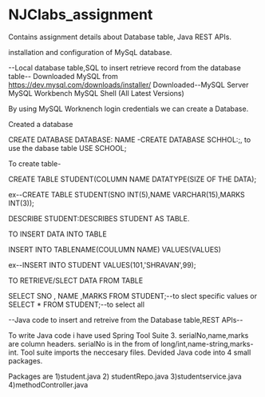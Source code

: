 # NJClabs_assignment
Contains assignment details about Database table, Java REST APIs.


installation and configuration of MySqL database.

--Local database table,SQL to insert retrieve record from the database table--
Downloaded MySQL from https://dev.mysql.com/downloads/installer/
Downloaded--MySQL Server
            MySQL Workbench
            MySQL Shell
            (All Latest Versions)
              

By using MySQL Worknench login credentials we can create a Database.

Created a database

CREATE DATABASE DATABASE: NAME -CREATE DATABASE SCHHOL:;, to use the dabase table USE SCHOOL;

To create table-

CREATE TABLE STUDENT(COLUMN NAME DATATYPE(SIZE OF THE DATA);

ex--CREATE TABLE STUDENT(SNO INT(5),NAME VARCHAR(15),MARKS INT(3));

DESCRIBE STUDENT:DESCRIBES STUDENT AS TABLE.

TO INSERT DATA INTO TABLE

INSERT INTO TABLENAME(COULUMN NAME) VALUES(VALUES)

ex--INSERT INTO STUDENT VALUES(101,'SHRAVAN',99);

TO RETRIEVE/SLECT DATA FROM TABLE

SELECT SNO , NAME ,MARKS FROM STUDENT;--to slect specific values 
or SELECT * FROM STUDENT;--to select all

--Java code to insert and retreive from the Database table,REST APIs--

To write Java code i have used Spring Tool Suite 3.
serialNo,name,marks are column headers.
serialNo is in the from of long/int,name-string,marks-int.
Tool suite imports the neccesary files.
Devided Java code into 4 small packages.

Packages are 1)student.java
             2) studentRepo.java
             3)studentservice.java
             4)methodController.java


                   
                   
              

               
               
             
